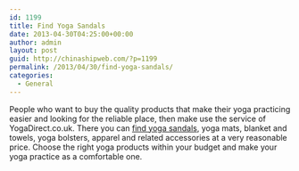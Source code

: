 ```yaml
---
id: 1199
title: Find Yoga Sandals
date: 2013-04-30T04:25:00+00:00
author: admin
layout: post
guid: http://chinashipweb.com/?p=1199
permalink: /2013/04/30/find-yoga-sandals/
categories:
  - General
---
```

People who want to buy the quality products that make their yoga practicing easier and looking for the reliable place, then make use the service of YogaDirect.co.uk. There you can [find yoga sandals](http://www.yogadirect.co.uk/Original-Yoga-Sandals_p_96.html), yoga mats, blanket and towels, yoga bolsters, apparel and related accessories at a very reasonable price. Choose the right yoga products within your budget and make your yoga practice as a comfortable one.